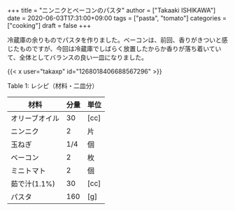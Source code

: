 +++
title = "ニンニクとベーコンのパスタ"
author = ["Takaaki ISHIKAWA"]
date = 2020-06-03T17:31:00+09:00
tags = ["pasta", "tomato"]
categories = ["cooking"]
draft = false
+++

冷蔵庫の余りものでパスタを作りました。ベーコンは、前回、香りがきついと感じたものですが、今回は冷蔵庫でしばらく放置したからか香りが落ち着いていて、全体としてバランスの良い一皿になりました。  

{{< x user="takaxp" id="1268018406688567296" >}}  

<div class="table-caption">
  <span class="table-number">Table 1</span>:
  レシピ（材料・二皿分）
</div>

| 材料      | 分量 | 単位 |
|---------|----|----|
| オリーブオイル | 30  | [cc] |
| ニンニク  | 2   | 片   |
| 玉ねぎ    | 1/4 | 個   |
| ベーコン  | 2   | 枚   |
| ミニトマト | 2   | 個   |
| 茹で汁(1.1%) | 30  | [cc] |
| パスタ    | 160 | [g]  |

